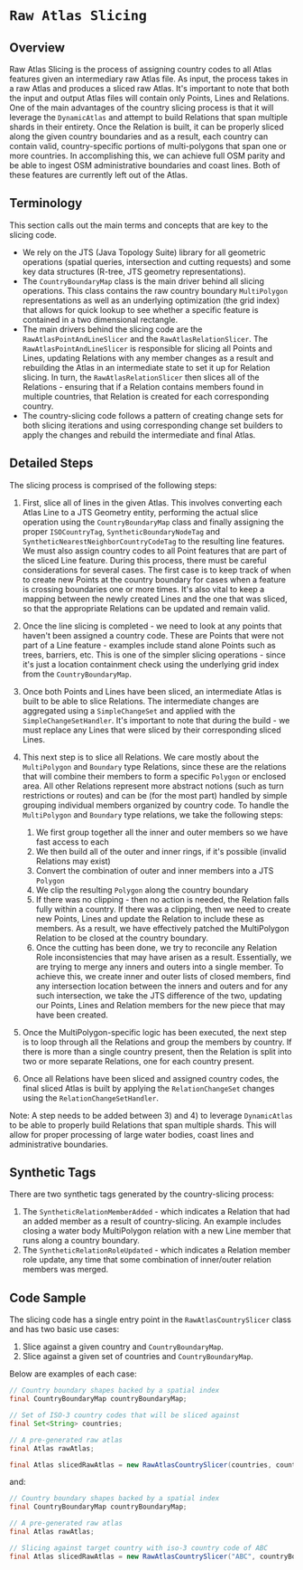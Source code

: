 # `Raw Atlas Slicing`

## Overview

Raw Atlas Slicing is the process of assigning country codes to all Atlas features given an intermediary raw Atlas file. As input, the process takes in a raw Atlas and produces a sliced raw Atlas. It's important to note that both the input and output Atlas files will contain only Points, Lines and Relations. One of the main advantages of the country slicing process is that it will leverage the `DynamicAtlas` and attempt to build Relations that span multiple shards in their entirety. Once the Relation is built, it can be properly sliced along the given country boundaries and as a result, each country can contain valid, country-specific portions of multi-polygons that span one or more countries. In accomplishing this, we can achieve full OSM parity and be able to ingest OSM administrative boundaries and coast lines. Both of these features are currently left out of the Atlas.

## Terminology

This section calls out the main terms and concepts that are key to the slicing code.

* We rely on the JTS (Java Topology Suite) library for all geometric operations (spatial queries, intersection and cutting requests) and some key data structures (R-tree, JTS geometry representations).
* The `CountryBoundaryMap` class is the main driver behind all slicing operations. This class contains the raw country boundary `MultiPolygon` representations as well as an underlying optimization (the grid index) that allows for quick lookup to see whether a specific feature is contained in a two dimensional rectangle.   
* The main drivers behind the slicing code are the `RawAtlasPointAndLineSlicer` and the `RawAtlasRelationSlicer`. The `RawAtlasPointAndLineSlicer` is responsible for slicing all Points and Lines, updating Relations with any member changes as a result and rebuilding the Atlas in an intermediate state to set it up for Relation slicing. In turn, the `RawAtlasRelationSlicer` then slices all of the Relations - ensuring that if a Relation contains members found in multiple countries, that Relation is created for each corresponding country.
* The country-slicing code follows a pattern of creating change sets for both slicing iterations and using corresponding change set builders to apply the changes and rebuild the intermediate and final Atlas.

## Detailed Steps

The slicing process is comprised of the following steps:

1. First, slice all of lines in the given Atlas. This involves converting each Atlas Line to a JTS Geometry entity, performing the actual slice operation using the `CountryBoundaryMap` class and finally assigning the proper `ISOCountryTag`, `SyntheticBoundaryNodeTag` and `SyntheticNearestNeighborCountryCodeTag` to the resulting line features. We must also assign country codes to all Point features that are part of the sliced Line feature. During this process, there must be careful considerations for several cases. The first case is to keep track of when to create new Points at the country boundary for cases when a feature is crossing boundaries one or more times. It's also vital to keep a mapping between the newly created Lines and the one that was sliced, so that the appropriate Relations can be updated and remain valid.

2. Once the line slicing is completed - we need to look at any points that haven't been assigned a country code. These are Points that were not part of a Line feature - examples include stand alone Points such as trees, barriers, etc. This is one of the simpler slicing operations - since it's just a location containment check using the underlying grid index from the `CountryBoundaryMap`. 

3. Once both Points and Lines have been sliced, an intermediate Atlas is built to be able to slice Relations. The intermediate changes are aggregated using a `SimpleChangeSet` and applied with the `SimpleChangeSetHandler`. It's important to note that during the build - we must replace any Lines that were sliced by their corresponding sliced Lines. 

4. This next step is to slice all Relations. We care mostly about the `MultiPolygon` and `Boundary` type Relations, since these are the relations that will combine their members to form a specific `Polygon` or enclosed area. All other Relations represent more abstract notions (such as turn restrictions or routes) and can be (for the most part) handled by simple grouping individual members organized by country code. To handle the `MultiPolygon` and `Boundary` type relations, we take the following steps:
    1. We first group together all the inner and outer members so we have fast access to each
    2. We then build all of the outer and inner rings, if it's possible (invalid Relations may exist)
    3. Convert the combination of outer and inner members into a JTS `Polygon`
    4. We clip the resulting `Polygon` along the country boundary
    5. If there was no clipping - then no action is needed, the Relation falls fully within a country. If there was a clipping, then we need to create new Points, Lines and update the Relation to include these as members. As a result, we have effectively patched the MultiPolygon Relation to be closed at the country boundary. 
    6. Once the cutting has been done, we try to reconcile any Relation Role inconsistencies that may have arisen as a result. Essentially, we are trying to merge any inners and outers into a single member. To achieve this, we create inner and outer lists of closed members, find any intersection location between the inners and outers and for any such intersection, we take the JTS difference of the two, updating our Points, Lines and Relation members for the new piece that may have been created.

5. Once the MultiPolygon-specific logic has been executed, the next step is to loop through all the Relations and group the members by country. If there is more than a single country present, then the Relation is split into two or more separate Relations, one for each country present.

6. Once all Relations have been sliced and assigned country codes, the final sliced Atlas is built by applying the `RelationChangeSet` changes using the `RelationChangeSetHandler`.

Note: A step needs to be added between 3) and 4) to leverage `DynamicAtlas` to be able to properly build Relations that span multiple shards. This will allow for proper processing of large water bodies, coast lines and administrative boundaries.

## Synthetic Tags

There are two synthetic tags generated by the country-slicing process:

1. The `SyntheticRelationMemberAdded` - which indicates a Relation that had an added member as a result of country-slicing. An example includes closing a water body MultiPolygon relation with a new Line member that runs along a country boundary.
2. The `SyntheticRelationRoleUpdated` - which indicates a Relation member role update, any time that some combination of inner/outer relation members was merged.

## Code Sample

The slicing code has a single entry point in the `RawAtlasCountrySlicer` class and has two basic use cases:

1. Slice against a given country and `CountryBoundaryMap`.
2. Slice against a given set of countries and `CountryBoundaryMap`.

Below are examples of each case:

```java
// Country boundary shapes backed by a spatial index
final CountryBoundaryMap countryBoundaryMap;

// Set of ISO-3 country codes that will be sliced against
final Set<String> countries;

// A pre-generated raw atlas
final Atlas rawAtlas;

final Atlas slicedRawAtlas = new RawAtlasCountrySlicer(countries, countryBoundaryMap).slice(rawAtlas);
```
and:

```java
// Country boundary shapes backed by a spatial index
final CountryBoundaryMap countryBoundaryMap;

// A pre-generated raw atlas
final Atlas rawAtlas;

// Slicing against target country with iso-3 country code of ABC
final Atlas slicedRawAtlas = new RawAtlasCountrySlicer("ABC", countryBoundaryMap).slice(rawAtlas);
```
